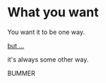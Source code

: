 # What you want

You want it to be one way.

[but ...](the-other-way.html)

it's always some other way.

BUMMER
